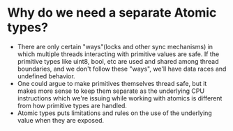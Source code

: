 # Why do we need a separate Atomic types?

- There are only certain "ways"(locks and other sync mechanisms) in which multiple threads interacting with primitive values are safe. If the primitive types like uint8, bool, etc are used and shared among thread boundaries, and we don't follow these "ways", we'll have data races and undefined behavior. 
- One could argue to make primitives themselves thread safe, but it makes more sense to keep them separate as the underlying CPU instructions which we're issuing while working with atomics is different from how primitive types are handled.
- Atomic types puts limitations and rules on the use of the underlying value when they are exposed.